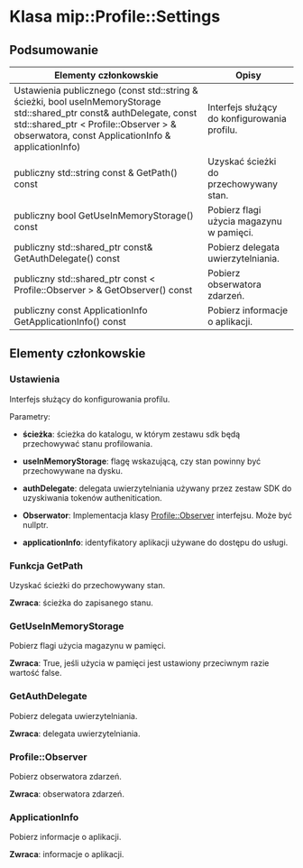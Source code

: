 # <a name="class-mipprofilesettings"></a>Klasa mip::Profile::Settings 
  
## <a name="summary"></a>Podsumowanie
 Elementy członkowskie                        | Opisy                                
--------------------------------|---------------------------------------------
Ustawienia publicznego (const std::string & ścieżki, bool useInMemoryStorage std::shared_ptr const<AuthDelegate>& authDelegate, const std::shared_ptr < Profile::Observer > & obserwatora, const ApplicationInfo & applicationInfo)  |  Interfejs służący do konfigurowania profilu.
 publiczny std::string const & GetPath() const  |  Uzyskać ścieżki do przechowywany stan.
 publiczny bool GetUseInMemoryStorage() const  |  Pobierz flagi użycia magazynu w pamięci.
publiczny std::shared_ptr const<AuthDelegate>& GetAuthDelegate() const  |  Pobierz delegata uwierzytelniania.
publiczny std::shared_ptr const < Profile::Observer > & GetObserver() const  |  Pobierz obserwatora zdarzeń.
 publiczny const ApplicationInfo GetApplicationInfo() const  |  Pobierz informacje o aplikacji.
  
## <a name="members"></a>Elementy członkowskie
  
### <a name="settings"></a>Ustawienia
Interfejs służący do konfigurowania profilu.

Parametry:  
* **ścieżka**: ścieżka do katalogu, w którym zestawu sdk będą przechowywać stanu profilowania. 


* **useInMemoryStorage**: flagę wskazującą, czy stan powinny być przechowywane na dysku. 


* **authDelegate**: delegata uwierzytelniania używany przez zestaw SDK do uzyskiwania tokenów authenitication. 


* **Obserwator**: Implementacja klasy [Profile::Observer](class_mip_profile_observer.md) interfejsu. Może być nullptr. 


* **applicationInfo**: identyfikatory aplikacji używane do dostępu do usługi.


  
### <a name="getpath"></a>Funkcja GetPath
Uzyskać ścieżki do przechowywany stan.

  
**Zwraca**: ścieżka do zapisanego stanu.
  
### <a name="getuseinmemorystorage"></a>GetUseInMemoryStorage
Pobierz flagi użycia magazynu w pamięci.

  
**Zwraca**: True, jeśli użycia w pamięci jest ustawiony przeciwnym razie wartość false.
  
### <a name="getauthdelegate"></a>GetAuthDelegate
Pobierz delegata uwierzytelniania.

  
**Zwraca**: delegata uwierzytelniania.
  
### <a name="profileobserver"></a>Profile::Observer
Pobierz obserwatora zdarzeń.

  
**Zwraca**: obserwatora zdarzeń.
  
### <a name="applicationinfo"></a>ApplicationInfo
Pobierz informacje o aplikacji.

  
**Zwraca**: informacje o aplikacji.